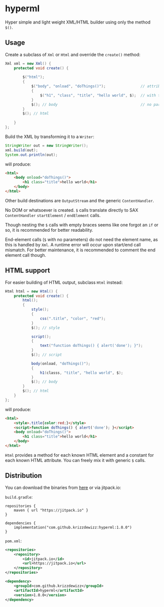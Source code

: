 # hyperml
Hyper simple and light weight XML/HTML builder using only the method `$()`.

## Usage
Create a subclass of `Xml` or `Html` and override the `create()` method:

```java
Xml xml = new Xml() {
    protected void create() {
        
        $("html");
        {
            $("body", "onload", "doThings()");                // attribute name-value pairs
            {
                $("h1", "class", "title", "hello world", $);  // with text content, $ --> short close
            }
            $(); // body                                      // no parameters --> end element
        }
        $(); // html
        
    }
};

```

Build the XML by transforming it to a `Writer`:
```java
StringWriter out = new StringWriter();
xml.build(out);
System.out.println(out);
```

will produce:
```html
<html>
    <body onload="doThings()">
        <h1 class="title">hello world</h1>
    </body>
</html>
```

Other build destinations are `OutputStream` and the generic `ContentHandler`.

No DOM or whatsoever is created. `$` calls translate directly to SAX `ContentHandler` `startElement` / `endElement` calls.

Though nesting the `$` calls with empty braces seems like one forgot an `if` or so, it is recommended for better readability.

End-element calls (`$` with no parameters) do not need the element name, as this is handled by `Xml`. 
A runtime error will occur upon start/end call mismatch. For better maintenance, it is recommended to comment the end element call though.


## HTML support
For easier building of HTML output, subclass `Html` instead:

```java
Html html = new Html() {
    protected void create() {
        html();
        {
            style();
            {
                css(".title", "color", "red");
            }
            $(); // style

            script();
            {
                text("function doThings() { alert('done'); }");
            }
            $(); // script

            body(onload, "doThings()");
            {
                h1(classs, "title", "hello world", $);
            }
            $(); // body
        }
        $(); // html
    }
};
```

will produce:
```html
<html>
    <style>.title{color:red;}</style>
    <script>function doThings() { alert('done'); }</script>
    <body onload="doThings()">
        <h1 class="title">hello world</h1>
    </body>
</html>
```

`Html` provides a method for each known HTML element and a constant for each known HTML attribute. You can freely mix it with generic `$` calls.

## Distribution

You can download the binaries from [here](https://github.com/krizzdewizz/hyperml/releases) or via jitpack.io:

`build.gradle`:
```
repositories {
    maven { url "https://jitpack.io" }
}

dependencies {
    implementation("com.github.krizzdewizz:hyperml:1.0.0")
}
```

`pom.xml`:
```xml
<repositories>
    <repository>
        <id>jitpack.io</id>
        <url>https://jitpack.io</url>
    </repository>
</repositories>

<dependency>
    <groupId>com.github.krizzdewizz</groupId>
    <artifactId>hyperml</artifactId>
    <version>1.0.0</version>
</dependency>
```



